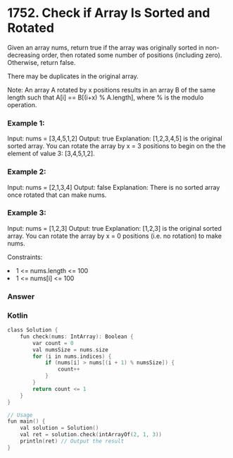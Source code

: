 <h1>1752. Check if Array Is Sorted and Rotated</h1>

Given an array nums, return true if the array was originally sorted in non-decreasing order, then rotated some number of positions (including zero). Otherwise, return false.

There may be duplicates in the original array.

Note: An array A rotated by x positions results in an array B of the same length such that A[i] == B[(i+x) % A.length], where % is the modulo operation.

 

<h3>Example 1:</h3>

Input: nums = [3,4,5,1,2]
Output: true
Explanation: [1,2,3,4,5] is the original sorted array.
You can rotate the array by x = 3 positions to begin on the the element of value 3: [3,4,5,1,2].
<h3>Example 2:</h3>

Input: nums = [2,1,3,4]
Output: false
Explanation: There is no sorted array once rotated that can make nums.
<h3>Example 3:</h3>

Input: nums = [1,2,3]
Output: true
Explanation: [1,2,3] is the original sorted array.
You can rotate the array by x = 0 positions (i.e. no rotation) to make nums.
 

Constraints:

<li>1 <= nums.length <= 100</li>
<li>1 <= nums[i] <= 100</li>

<h3>Answer</h3>

<h3>Kotlin</h3>

```c
class Solution {
    fun check(nums: IntArray): Boolean {
        var count = 0
        val numsSize = nums.size
        for (i in nums.indices) {
            if (nums[i] > nums[(i + 1) % numsSize]) {
                count++
            }
        }
        return count <= 1
    }
}

// Usage
fun main() {
    val solution = Solution()
    val ret = solution.check(intArrayOf(2, 1, 3))
    println(ret) // Output the result
}
```
